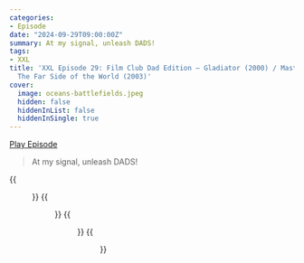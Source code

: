 ```yaml
---
categories:
- Episode
date: "2024-09-29T09:00:00Z"
summary: At my signal, unleash DADS!
tags:
- XXL
title: 'XXL Episode 29: Film Club Dad Edition – Gladiator (2000) / Master and Commander:
  The Far Side of the World (2003)'
cover: 
  image: oceans-battlefields.jpeg
  hidden: false
  hiddenInList: false
  hiddenInSingle: true
---
```


[Play Episode](https://www.patreon.com/posts/xxl-episode-29-113005296)
> At my signal, unleash DADS!

{{<figure 
    src="oceans-battlefields.jpeg" 
    alt="Oceans are battlefields" >}}
{{<figure 
    src="mentalist.jpeg" 
    alt="Mentalist" >}}
{{<figure 
    src="discord-meet.jpeg" 
    alt="Discord meet" >}}
{{<figure 
    src="keyrings.jpeg" 
    alt="Keyrings" >}}